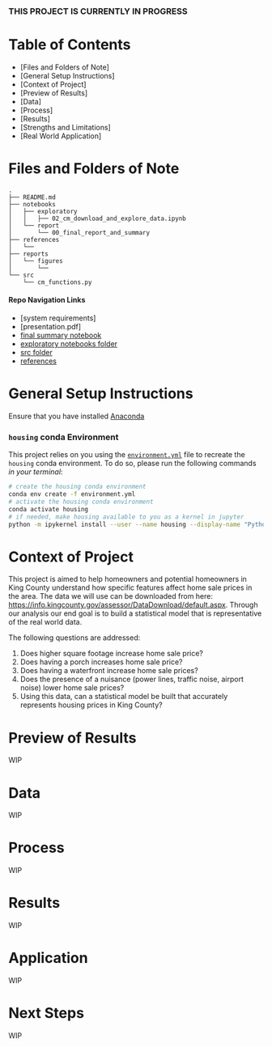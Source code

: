 ### THIS PROJECT IS CURRENTLY IN PROGRESS

# Table of Contents

<!--ts-->
 * [Files and Folders of Note]
 * [General Setup Instructions]
 * [Context of Project]
 * [Preview of Results]
 * [Data]
 * [Process]
 * [Results]
 * [Strengths and Limitations]
 * [Real World Application]
<!--te-->

# Files and Folders of Note
```
.
├── README.md
├── notebooks
│   ├── exploratory
│   │   ├── 02_cm_download_and_explore_data.ipynb
│   └── report
│       └── 00_final_report_and_summary
├── references
│   └── 
├── reports
│   └── figures
│       └── 
└── src
    └── cm_functions.py
```
#### Repo Navigation Links
 - [system requirements]
 - [presentation.pdf]
 - [final summary notebook](https://github.com/chum46/mod2_housing_sales/tree/master/notebooks/report/00_final_report_and_summary)
 - [exploratory notebooks folder](https://github.com/chum46/mod2_housing_sales/tree/master/notebooks/exploratory)
 - [src folder](https://github.com/chum46/mod2_housing_sales/tree/master/src)
 - [references](https://github.com/chum46/mod2_housing_sales/tree/master/references)
 
# General Setup Instructions 

Ensure that you have installed [Anaconda](https://docs.anaconda.com/anaconda/install/) 

### `housing` conda Environment

This project relies on you using the [`environment.yml`](environment.yml) file to recreate the `housing` conda environment. To do so, please run the following commands *in your terminal*:
```bash
# create the housing conda environment
conda env create -f environment.yml
# activate the housing conda environment
conda activate housing
# if needed, make housing available to you as a kernel in jupyter
python -m ipykernel install --user --name housing --display-name "Python 3 (housing)"
```

# Context of Project

This project is aimed to help homeowners and potential homeowners in King County understand how specific features affect home sale prices in the area. The data we will use can be downloaded from here: https://info.kingcounty.gov/assessor/DataDownload/default.aspx. Through our analysis our end goal is to build a statistical model that is representative of the real world data.

The following questions are addressed:

1. Does higher square footage increase home sale price?
2. Does having a porch increases home sale price?
3. Does having a waterfront increase home sale prices?
4. Does the presence of a nuisance (power lines, traffic noise, airport noise) lower home sale prices?
5. Using this data, can a statistical model be built that accurately represents housing prices in King County?


# Preview of Results
WIP

# Data
WIP

# Process
WIP

# Results

WIP


# Application

WIP

# Next Steps

WIP
